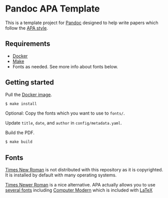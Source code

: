 # Pandoc APA Template

This is a template project for [Pandoc](https://pandoc.org) designed to help
write papers which follow the [APA style](https://apastyle.apa.org).

## Requirements

* [Docker](https://www.docker.com)
* [Make](https://www.gnu.org/software/make/)
* Fonts as needed. See more info about fonts below.

## Getting started

Pull the [Docker image](https://hub.docker.com/r/pandoc/latex).

```sh
$ make install
```

Optional: Copy the fonts which you want to use to `fonts/`.

Update `title`, `date`, and `author` in `config/metadata.yaml`.

Build the PDF.

```sh
$ make build
```

## Fonts

[Times New Roman](https://en.wikipedia.org/wiki/Times_New_Roman) is not
distributed with this repository as it is copyrighted. It is installed by
default with many operating systems.

[Times Newer Roman](https://timesnewerroman.com) is a nice alternative. APA
actually allows you to use [several
fonts](https://apastyle.apa.org/style-grammar-guidelines/paper-format/font)
including [Computer Modern](https://tug.org/FontCatalogue/computermodern/)
which is included with [LaTeX](https://www.latex-project.org)
